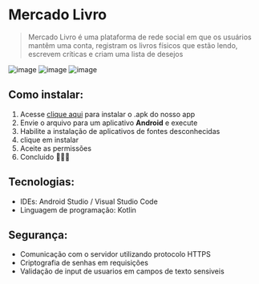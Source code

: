 # Mercado Livro

> Mercado Livro é uma plataforma de rede social em que os usuários mantêm uma conta, registram os livros físicos que estão lendo, escrevem críticas e criam uma lista de desejos

![image](https://github.com/FelipeMolinaa/MercadoLivro/assets/51002457/d9b11a23-34e9-40a3-a8b0-c679ad781f35)
![image](https://github.com/FelipeMolinaa/MercadoLivro/assets/51002457/e478c1e6-f7ee-41b0-bc79-59b08702518c)
![image](https://github.com/FelipeMolinaa/MercadoLivro/assets/51002457/2da7c242-6f21-4bd8-a019-343bad2e9016)

## Como instalar:

1. Acesse <a href="docs/mercadoLivroV0.0.2.apk" download>clique aqui</a> para instalar o .apk do nosso app
2. Envie o arquivo para um aplicativo **Android** e execute
3. Habilite a instalação de aplicativos de fontes desconhecidas
4. clique em instalar
5. Aceite as permissões
6. Concluido 🥳🥳🎉

## Tecnologias:

- IDEs: Android Studio / Visual Studio Code
- Linguagem de programação: Kotlin

## Segurança:

- Comunicação com o servidor utilizando protocolo HTTPS
- Criptografia de senhas em requisições
- Validação de input de usuarios em campos de texto sensiveis 

